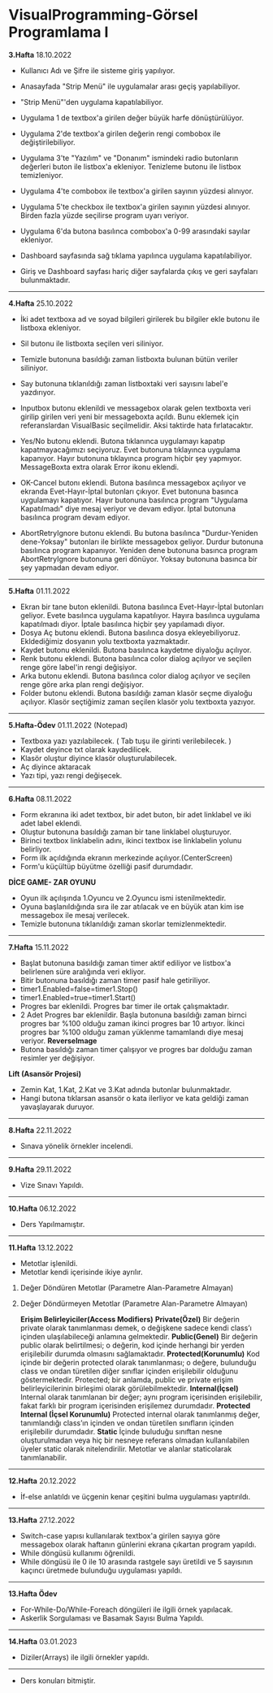 # VisualProgramming-Görsel Programlama I
**3.Hafta**
18.10.2022
- Kullanıcı Adı ve Şifre ile sisteme giriş yapılıyor.
- Anasayfada "Strip Menü" ile uygulamalar arası geçiş yapılabiliyor.
- "Strip Menü"'den uygulama kapatılabiliyor.
- Uygulama 1 de textbox'a girilen değer büyük harfe dönüştürülüyor.
- Uygulama 2'de textbox'a girilen değerin rengi combobox ile değiştirilebiliyor.
- Uygulama 3'te "Yazılım" ve "Donanım" ismindeki radio butonların değerleri buton ile
listbox'a ekleniyor. Tenizleme butonu ile listbox temizleniyor.
- Uygulama 4'te combobox ile textbox'a girilen sayının yüzdesi alınıyor.
- Uygulama 5'te checkbox ile textbox'a girilen sayının yüzdesi alınıyor. Birden fazla 
yüzde seçilirse program uyarı veriyor.
- Uygulama 6'da butona basılınca combobox'a 0-99 arasındaki sayılar ekleniyor.

- Dashboard sayfasında sağ tıklama yapılınca uygulama kapatılabiliyor.
- Giriş ve Dashboard sayfası hariç diğer sayfalarda çıkış ve geri sayfaları bulunmaktadır.
----------------------------------------------------------------------------------------------------------
**4.Hafta**
25.10.2022
- İki adet textboxa ad ve soyad bilgileri girilerek bu bilgiler ekle butonu ile listboxa ekleniyor.

- Sil butonu ile listboxta seçilen veri siliniyor.

- Temizle butonuna basıldığı zaman listboxta bulunan bütün veriler siliniyor.

- Say butonuna tıklanıldığı zaman listboxtaki veri sayısını label'e yazdırıyor.

- Inputbox butonu eklenildi ve messagebox olarak gelen textboxta veri girilip girilen veri yeni bir messageboxta açıldı. Bunu eklemek için referanslardan VisualBasic seçilmelidir. Aksi taktirde hata fırlatacaktır.

- Yes/No butonu eklendi. Butona tıklanınca uygulamayı kapatıp kapatmayacağımızı seçiyoruz. Evet butonuna tıklayınca uygulama kapanıyor. Hayır butonuna tıklayınca program hiçbir şey yapmıyor. MessageBoxta extra olarak Error ikonu eklendi.

- OK-Cancel butonı eklendi. Butona basılınca messagebox açılıyor ve ekranda Evet-Hayır-İptal butonları çıkıyor. Evet butonuna basınca uygulamayı kapatıyor. Hayır butonuna basılınca program "Uygulama Kapatılmadı" diye mesaj veriyor ve devam ediyor. İptal butonuna basılınca program devam ediyor.

- AbortRetryIgnore butonu eklendi. Bu butona basılınca "Durdur-Yeniden dene-Yoksay" butonları ile birlikte messagebox geliyor. Durdur butonuna basılınca program kapanıyor. Yeniden dene butonuna basınca program AbortRetryIgnore butonuna geri dönüyor. Yoksay butonuna basınca bir şey yapmadan devam ediyor.
----------------------------------------------------------------------------------------------------------
**5.Hafta**
01.11.2022
- Ekran bir tane buton eklenildi. Butona basılınca Evet-Hayır-İptal butonları geliyor. Evete basılınca uygulama kapatılıyor. Hayıra basılınca uygulama kapatılmadı diyor. İptale basılınca hiçbir şey yapılamadı diyor.
- Dosya Aç butonu eklendi. Butona basılınca dosya ekleyebiliyoruz. Ekldediğimiz dosyanın yolu textboxta yazmaktadır.
- Kaydet butonu eklenildi. Butona basılınca kaydetme diyaloğu açılıyor.
- Renk butonu eklendi. Butona basılınca color dialog açılıyor ve seçilen renge göre label'in rengi değişiyor.
- Arka butonu eklendi. Butona basılınca color dialog açılıyor ve seçilen renge göre arka plan rengi değişiyor.
- Folder butonu eklendi. Butona basıldığı zaman klasör seçme diyaloğu açılıyor. Klasör seçtiğimiz zaman seçilen klasör yolu textboxta yazıyor.
----------------------------------------------------------------------------------------------------------
**5.Hafta-Ödev**
01.11.2022 (Notepad)
- Textboxa yazı yazılabilecek. ( Tab tuşu ile girinti verilebilecek. )
- Kaydet deyince txt olarak kaydedilicek.
- Klasör oluştur diyince klasör oluşturulabilecek.
- Aç diyince aktaracak
- Yazı tipi, yazı rengi değişecek.
----------------------------------------------------------------------------------------------------------
**6.Hafta**
08.11.2022
- Form ekranına iki adet textbox, bir adet buton, bir adet linklabel ve iki adet label eklendi.
- Oluştur butonuna basıldığı zaman bir tane linklabel oluşturuyor.
- Birinci textbox linklabelin adını, ikinci textbox ise linklabelin yolunu belirliyor.
- Form ilk açıldığında ekranın merkezinde açılıyor.(CenterScreen)
- Form'u küçültüp büyütme özelliği pasif durumdadır.

**DİCE GAME- ZAR OYUNU**
- Oyun ilk açılışında 1.Oyuncu ve 2.Oyuncu ismi istenilmektedir.
- Oyuna başlanıldığında sıra ile zar atılacak ve en büyük atan kim ise messagebox ile mesaj verilecek.
- Temizle butonuna tıklanıldığı zaman skorlar temizlenmektedir.

----------------------------------------------------------------------------------------------------------
**7.Hafta**
15.11.2022
- Başlat butonuna basıldığı zaman timer aktif ediliyor ve listbox'a belirlenen süre aralığında veri ekliyor.
- Bitir butonuna basıldığı zaman timer pasif hale getiriliyor.
- timer1.Enabled=false=timer1.Stop()
- timer1.Enabled=true=timer1.Start()
- Progres bar eklenildi. Progres bar timer ile ortak çalışmaktadır.
- 2 Adet Progres bar eklenildir. Başla butonuna basıldığı zaman birnci progres bar %100 olduğu zaman ikinci progres bar 10 artıyor. İkinci progres bar %100 olduğu zaman yüklenme tamamlandı diye mesaj veriyor.
**ReverseImage**
- Butona basıldığı zaman timer çalışıyor ve progres bar dolduğu zaman resimler yer değişiyor.

**Lift (Asansör Projesi)**
- Zemin Kat, 1.Kat, 2.Kat ve 3.Kat adında butonlar bulunmaktadır.
- Hangi butona tıklarsan asansör o kata ilerliyor ve kata geldiği zaman yavaşlayarak duruyor.
----------------------------------------------------------------------------------------------------------
**8.Hafta**
22.11.2022
- Sınava yönelik örnekler incelendi.
----------------------------------------------------------------------------------------------------------
**9.Hafta**
29.11.2022
- Vize Sınavı Yapıldı.
----------------------------------------------------------------------------------------------------------
**10.Hafta**
06.12.2022
- Ders Yapılmamıştır.
----------------------------------------------------------------------------------------------------------
**11.Hafta**
13.12.2022
- Metotlar işlenildi.
- Metotlar kendi içerisinde ikiye ayrılır.
1) Değer Döndüren Metotlar (Parametre Alan-Parametre Almayan)
2) Değer Döndürmeyen Metotlar (Parametre Alan-Parametre Almayan)

   **Erişim Belirleyiciler(Access Modifiers)**
      **Private(Özel)**
        Bir değerin private olarak tanımlanması demek, o değişkene sadece kendi class’ı içinden ulaşılabileceği anlamına gelmektedir.
      **Public(Genel)**
        Bir değerin public olarak belirtilmesi; o değerin, kod içinde herhangi bir yerden erişilebilir durumda olmasını sağlamaktadır.
      **Protected(Korunumlu)**
        Kod içinde bir değerin protected olarak tanımlanması; o değere, bulunduğu class  ve ondan türetilen diğer sınıflar içinden erişilebilir olduğunu göstermektedir. Protected; bir anlamda, public ve private erişim belirleyicilerinin birleşimi olarak görülebilmektedir.
      **Internal(İçsel)**
        Internal olarak tanımlanan bir değer; aynı program içerisinden erişilebilir, fakat farklı bir program içerisinden erişilemez durumdadır.
      **Protected Internal (İçsel Korunumlu)**
        Protected internal olarak tanımlanmış değer, tanımlandığı class’ın içinden ve ondan türetilen sınıfların içinden erişilebilir durumdadır.
       **Static**
         İçinde buluduğu sınıftan nesne oluşturulmadan veya hiç bir nesneye referans olmadan kullanılabilen üyeler static olarak nitelendirilir. Metotlar ve alanlar staticolarak tanımlanabilir.
         
----------------------------------------------------------------------------------------------------------
**12.Hafta**
20.12.2022
- İf-else anlatıldı ve üçgenin kenar çeşitini bulma uygulaması yaptırıldı.
----------------------------------------------------------------------------------------------------------
**13.Hafta**
27.12.2022
- Switch-case yapısı kullanılarak textbox'a girilen sayıya göre messagebox olarak haftanın günlerini ekrana çıkartan program yapıldı.
- While döngüsü kullanımı öğrenildi.
- While döngüsü ile 0 ile 10 arasında rastgele sayı üretildi ve 5 sayısının kaçıncı üretmede bulunduğu uygulaması yapıldı.
----------------------------------------------------------------------------------------------------------
**13.Hafta Ödev**
- For-While-Do/While-Foreach döngüleri ile ilgili örnek yapılacak.
- Askerlik Sorgulaması ve Basamak Sayısı Bulma Yapıldı.
----------------------------------------------------------------------------------------------------------
**14.Hafta**
03.01.2023
- Diziler(Arrays) ile ilgili örnekler yapıldı. 
----------------------------------------------------------------------------------------------------------
- Ders konuları bitmiştir.